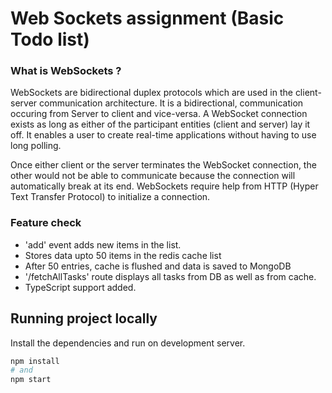 # Web Sockets assignment (Basic Todo list)

### What is WebSockets ? 
WebSockets are bidirectional duplex protocols which are used in the client-server communication architecture. It is a bidirectional, communication occuring from Server to client and vice-versa. A WebSocket connection exists as long as either of the participant entities (client and server) lay it off. It enables a user to create real-time applications without having to use long polling.

Once either client or the server terminates the WebSocket connection, the other would not be able to communicate because the connection will automatically break at its end. WebSockets require help from HTTP (Hyper Text Transfer Protocol) to initialize a connection.

### Feature check
<ul>
    <li>'add' event adds new items in the list.</li>
    <li>Stores data upto 50 items in the redis cache list</li>
    <li>After 50 entries, cache is flushed and data is saved to MongoDB</li>
    <li>'/fetchAllTasks' route displays all tasks from DB as well as from cache.</li>
    <li>TypeScript support added.</li>
</ul>

## Running project locally

Install the dependencies and run on development server.

```bash
npm install 
# and
npm start
```
